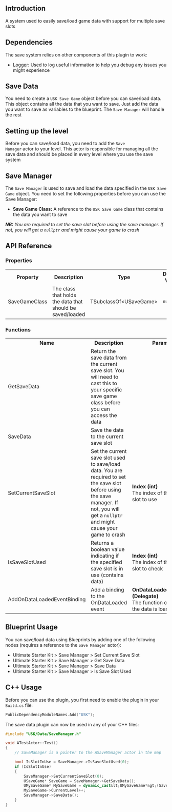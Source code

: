 ## Introduction
A system used to easily save/load game data with support for multiple save slots

## Dependencies
The save system relies on other components of this plugin to work:
<ul>
    <li><a href="../logger">Logger</a>: Used to log useful information to help you debug any issues you might experience</li>
</ul>

## Save Data
You need to create a <code>USK Save Game</code> object before you can save/load data. This object contains all the data that you want to save. Just add the data you want to save as variables to the blueprint. The <code>Save Manager</code> will handle the rest

## Setting up the level
Before you can save/load data, you need to add the <code>Save Manager</code> actor to your level. This actor is responsible for managing all the save data and should be placed in every level where you use the save system

## Save Manager
The <code>Save Manager</code> is used to save and load the data specified in the <code>USK Save Game</code> object. You need to set the following properties before you can use the Save Manager:
<ul>
    <li><strong>Save Game Class:</strong> A reference to the <code>USK Save Game</code> class that contains the data you want to save</li>
</ul>

<i><strong>NB:</strong> You are required to set the save slot before using the save manager. If not, you will get a <code>nullptr</code> and might cause your game to crash</i>

## API Reference
### Properties
<table>
    <tr>
        <th>Property</th>
        <th>Description</th>
        <th>Type</th>
        <th>Default Value</th>
    </tr>
    <tr>
        <td>SaveGameClass</td>
        <td>The class that holds the data that should be saved/loaded</td>
        <td>TSubclassOf&lt;USaveGame&gt;</td>
        <td><code>nullptr</code></td>
    </tr>
</table>

### Functions
<table>
    <tr>
        <th>Name</th>
        <th>Description</th>
        <th>Params</th>
        <th>Return</th>
    </tr>
    <tr>
        <td>GetSaveData</td>
        <td>Return the save data from the current save slot. You will need to cast this to your specific save game class before you can access the data</td>
        <td></td>
        <td><strong>USaveGame*</strong><br/>A reference to the current save data</td>
    </tr>
    <tr>
        <td>SaveData</td>
        <td>Save the data to the current save slot</td>
        <td></td>
        <td></td>
    </tr>
    <tr>
        <td>SetCurrentSaveSlot</td>
        <td>Set the current save slot used to save/load data. You are required to set the save slot before using the save manager. If not, you will get a <code>nullptr</code> and might cause your game to crash</td>
        <td><strong>Index (int)</strong><br/>The index of the save slot to use</td>
        <td></td>
    </tr>
    <tr>
        <td>IsSaveSlotUsed</td>
        <td>Returns a boolean value indicating if the specified save slot is in use (contains data)</td>
        <td><strong>Index (int)</strong><br/>The index of the save slot to check</td>
        <td><strong>bool</strong><br/>A boolean value indicating if the save slot is used</td>
    </tr>
    <tr>
        <td>AddOnDataLoadedEventBinding</td>
        <td>Add a binding to the OnDataLoaded event</td>
        <td><strong>OnDataLoadedFunction (Delegate)</strong><br/>The function called after the data is loaded</td>
        <td></td>
    </tr>
</table>

## Blueprint Usage
You can save/load data using Blueprints by adding one of the following nodes (requires a reference to the <code>Save Manager</code> actor):
<ul>
    <li>Ultimate Starter Kit > Save Manager > Set Current Save Slot</li>
    <li>Ultimate Starter Kit > Save Manager > Get Save Data</li>
    <li>Ultimate Starter Kit > Save Manager > Save Data</li>
    <li>Ultimate Starter Kit > Save Manager > Is Save Slot Used</li>
</ul>

## C++ Usage
Before you can use the plugin, you first need to enable the plugin in your <code>Build.cs</code> file:
```c++
PublicDependencyModuleNames.Add("USK");
```

The save data plugin can now be used in any of your C++ files:
```c++
#include "USK/Data/SaveManager.h"

void ATestActor::Test()
{
    // SaveManager is a pointer to the ASaveManager actor in the map

    bool IsSlotInUse = SaveManager->IsSaveSlotUsed(0);
    if (IsSlotInUse)
    {
        SaveManager->SetCurrentSaveSlot(0);
        USaveGame* SaveGame = SaveManager->GetSaveData();
        UMySaveGame* MySaveGame = dynamic_cast&lt;UMySaveGame*&gt;(SaveGame);
        MySaveGame->CurrentLevel++;
        SaveManager->SaveData();
    }
}
```